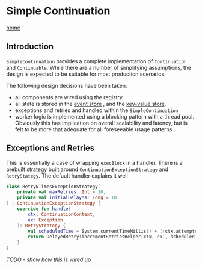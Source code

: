 # Simple Continuation

[home](../README.md)

## Introduction

`SimpleContinuation` provides a complete implementation of `Continuation` and `Continuable`. While there are a number of
simplifying assumptions, the design is expected to be suitable for most production scenarios.

The following design decisions have been taken:

* all components are wired using the registry
* all state is stored in the [event store](https://github.com/mycordaapp/simple-event-store) , and
  the [key-value store](https://github.com/mycordaapp/simple-kv-store).
* exceptions and retries and handled within the `SimpleContinuation`
* worker logic is implemented using a blocking pattern with a thread pool. Obviously this has implication on overall
  scalability and latency, but is felt to be more that adequate for all foreseeable usage patterns.

## Exceptions and Retries

This is essentially a case of wrapping `execBlock` in a handler. There is a prebuilt strategy built
around `ContinuationExceptionStrategy` and `RetryStategy`. The default handler explains it well

```kotlin
class RetryNTimesExceptionStrategy(
    private val maxRetries: Int = 10,
    private val initialDelayMs: Long = 10
) : ContinuationExceptionStrategy {
    override fun handle(
        ctx: ContinuationContext,
        ex: Exception
    ): RetryStrategy {
        val scheduledTime = System.currentTimeMillis() + ((ctx.attempts + 1) * initialDelayMs)
        return DelayedRetry(incrementRetriesHelper(ctx, ex), scheduledTime, maxRetries)
    }
}
```

_TODO - show how this is wired up_